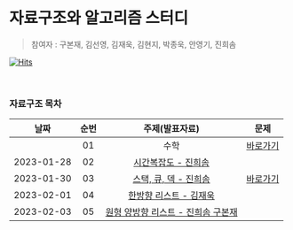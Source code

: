 # 자료구조와 알고리즘 스터디
> 참여자 : 구본재, 김선영, 김재욱, 김현지, 박종욱, 안영기, 진희솜

[![Hits](https://hits.seeyoufarm.com/api/count/incr/badge.svg?url=https%3A%2F%2Fgithub.com%2FMaker-H%2FGroupStudy_Algo_Log&count_bg=%233A53D4&title_bg=%23555555&icon=&icon_color=%23E7E7E7&title=hits&edge_flat=false)](https://hits.seeyoufarm.com)

<br />

###  자료구조 목차
|날짜       | 순번   |주제(발표자료)       |문제     |
| :-----:  | :-----:|:-----:              |:-----: |
|           | 01     |수학                 | [바로가기](https://github.com/Maker-H/GroupStudy_Algo_Log/tree/master/01_%EC%88%98%ED%95%99_%EC%A0%95%EC%88%98%EB%A1%A0_%EC%A1%B0%ED%95%A9%EB%A1%A0)|
|2023-01-28| 02|[시간복잡도 - 진희솜](https://github.com/Maker-H/GroupStudy_Algo_Log/tree/master/00_%EB%B0%9C%ED%91%9C/01_%EC%8B%9C%EA%B0%84%EB%B3%B5%EC%9E%A1%EB%8F%84_230128)|
|2023-01-30|03|[스택, 큐, 덱 - 진희솜](https://github.com/Maker-H/GroupStudy_Algo_Log/tree/master/00_%EB%B0%9C%ED%91%9C/02_%EC%8A%A4%ED%83%9D_%ED%81%90_%EB%8D%B1_230130)|[바로가기](https://github.com/Maker-H/GroupStudy_Algo_Log/tree/master/01_%EB%AC%B8%EC%A0%9C/02_%EC%8A%A4%ED%83%9D_%ED%81%90_%EB%8D%B1)|
|2023-02-01|04|[한방향 리스트 - 김재욱](https://github.com/Maker-H/GroupStudy_Algo_Log/tree/master/00_%EB%B0%9C%ED%91%9C/03_%ED%95%9C%EB%B0%A9%ED%96%A5_%EB%A6%AC%EC%8A%A4%ED%8A%B8_230201)|
|2023-02-03|05|[원형 양방향 리스트 - 진희솜 구본재](https://github.com/Maker-H/GroupStudy_Algo_Log/tree/master/01_%EB%AC%B8%EC%A0%9C/02_%EC%8A%A4%ED%83%9D_%ED%81%90_%EB%8D%B1_%EB%A6%AC%EC%8A%A4%ED%8A%B8)||

